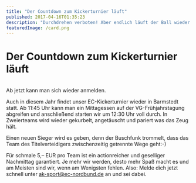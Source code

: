 ```yaml
---
title: "Der Countdown zum Kickerturnier läuft"
published: 2017-04-16T01:35:23
description: "Durchdrehen verboten! Aber endlich läuft der Ball wieder. Am 30.04. kommt es zur Neuauflage des inzwischen legendären Kickerturniers des EC-Nordbundes.\n\n#wirsindderNordbund #meinEC #ak-sport"
featuredImage: /card.png
---
```


# Der Countdown zum Kickerturnier läuft

<img loading="lazy" src="/old/WhatsApp-Image-2017-04-15-at-15.20.15.jpeg" alt>

Ab jetzt kann man sich wieder anmelden.

Auch in diesem Jahr findet unser EC-Kickerturnier wieder in Barmstedt statt. Ab 11:45 Uhr kann man ein Mittagessen auf der VG-Frühjahrstagung abgreifen und anschließend starten wir um 12:30 Uhr voll durch. In Zweierteams wird wieder gekurbelt, angetäuscht und pariert was das Zeug hält.

Einen neuen Sieger wird es geben, denn der Buschfunk trommelt, dass das Team des Titelverteidigers zwischenzeitig getrennte Wege geht:-)

Für schmale 5,&#8211; EUR pro Team ist ein actionreicher und geselliger Nachmittag garantiert. Je mehr wir werden, desto mehr Spaß macht es und am Meisten sind wir, wenn am Wenigsten fehlen. Also: Melde dich jetzt schnell unter ak-sport@ec-nordbund.de an und sei dabei.